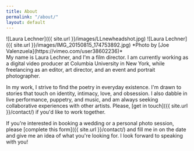 ```yaml
---
title: About
permalink: "/about/"
layout: default
---
```


<div class="col-1" markdown="1">
![Laura Lechner]({{ site.url }}/images/LLnewheadshot.jpg)
![Laura Lechner]({{ site.url }}/images/IMG_20150815_174753892.jpg)
*Photo by [Joe Valenzuela](https://vimeo.com/user38602236)*

</div>
<div class="col-2" markdown="1">
My name is Laura Lechner, and I'm a film director. I am currently working as a digital video producer at Columbia University in New York, while freelancing as an editor, art director, and an event and portrait photographer.

In my work, I strive to find the poetry in everyday existence. I'm drawn to stories that touch on identity, intimacy, love, and obsession. I also dabble in live performance, puppetry, and music, and am always seeking collaborative experiences with other artists.  Please, [get in touch]({{ site.url }}/contact/) if you'd like to work together.

If you're interested in booking a wedding or a personal photo session, please [complete this form]({{ site.url }}/contact/) and fill me in on the date and give me an idea of what you're looking for. I look forward to speaking with you!
</div>
